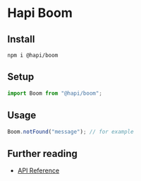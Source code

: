 # Hapi Boom

## Install

```
npm i @hapi/boom
```

## Setup

```js
import Boom from "@hapi/boom";
```

## Usage

```js
Boom.notFound("message"); // for example
```

## Further reading

- [API Reference](https://hapi.dev/module/boom/api/?v=10.0.1)
